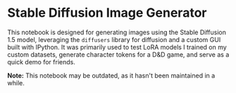 # Stable Diffusion Image Generator

This notebook is designed for generating images using the Stable Diffusion 1.5 model, leveraging the `diffusers` library for diffusion and a custom GUI built with IPython. It was primarily used to test LoRA models I trained on my custom datasets, generate character tokens for a D&D game, and serve as a quick demo for friends.

**Note:** This notebook may be outdated, as it hasn't been maintained in a while.
